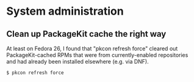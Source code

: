 # System administration

## Clean up PackageKit cache the right way

At least on Fedora 26, I found that "pkcon refresh force" cleared out PackageKit-cached RPMs that were from currently-enabled repositories and had already been installed elsewhere (e.g. via DNF).

```sh
$ pkcon refresh force

```
